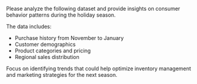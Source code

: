 Please analyze the following dataset and provide insights on consumer behavior patterns during the holiday season.

The data includes:
- Purchase history from November to January
- Customer demographics
- Product categories and pricing
- Regional sales distribution

Focus on identifying trends that could help optimize inventory management and marketing strategies for the next season.

